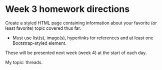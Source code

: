 # Week 3 homework directions

Create a styled HTML page containing information about your favorite (or
least favorite) topic covered thus far.

- Must use list(s), image(s), hyperlinks for references and at least one
  Bootstrap-styled element.

These will be presented next week (week 4) at the start of each day.

My topic: threads.
